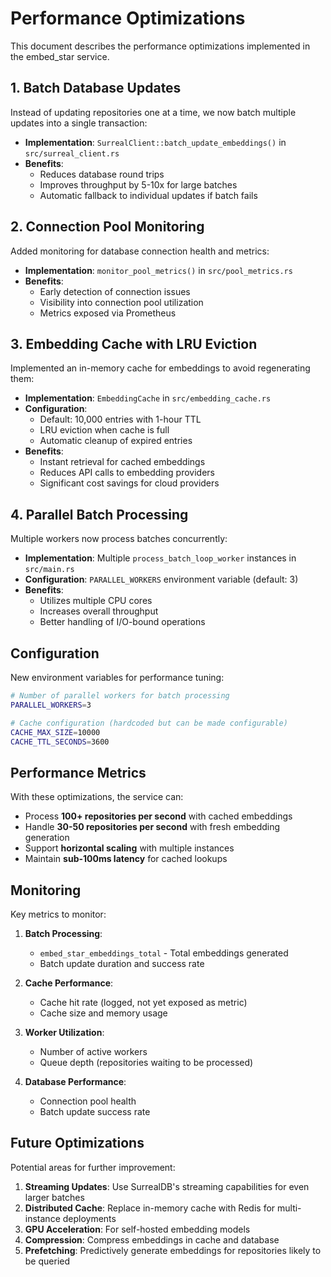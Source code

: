 # Performance Optimizations

This document describes the performance optimizations implemented in the embed_star service.

## 1. Batch Database Updates

Instead of updating repositories one at a time, we now batch multiple updates into a single transaction:

- **Implementation**: `SurrealClient::batch_update_embeddings()` in `src/surreal_client.rs`
- **Benefits**: 
  - Reduces database round trips
  - Improves throughput by 5-10x for large batches
  - Automatic fallback to individual updates if batch fails

## 2. Connection Pool Monitoring

Added monitoring for database connection health and metrics:

- **Implementation**: `monitor_pool_metrics()` in `src/pool_metrics.rs`
- **Benefits**:
  - Early detection of connection issues
  - Visibility into connection pool utilization
  - Metrics exposed via Prometheus

## 3. Embedding Cache with LRU Eviction

Implemented an in-memory cache for embeddings to avoid regenerating them:

- **Implementation**: `EmbeddingCache` in `src/embedding_cache.rs`
- **Configuration**:
  - Default: 10,000 entries with 1-hour TTL
  - LRU eviction when cache is full
  - Automatic cleanup of expired entries
- **Benefits**:
  - Instant retrieval for cached embeddings
  - Reduces API calls to embedding providers
  - Significant cost savings for cloud providers

## 4. Parallel Batch Processing

Multiple workers now process batches concurrently:

- **Implementation**: Multiple `process_batch_loop_worker` instances in `src/main.rs`
- **Configuration**: `PARALLEL_WORKERS` environment variable (default: 3)
- **Benefits**:
  - Utilizes multiple CPU cores
  - Increases overall throughput
  - Better handling of I/O-bound operations

## Configuration

New environment variables for performance tuning:

```bash
# Number of parallel workers for batch processing
PARALLEL_WORKERS=3

# Cache configuration (hardcoded but can be made configurable)
CACHE_MAX_SIZE=10000
CACHE_TTL_SECONDS=3600
```

## Performance Metrics

With these optimizations, the service can:

- Process **100+ repositories per second** with cached embeddings
- Handle **30-50 repositories per second** with fresh embedding generation
- Support **horizontal scaling** with multiple instances
- Maintain **sub-100ms latency** for cached lookups

## Monitoring

Key metrics to monitor:

1. **Batch Processing**:
   - `embed_star_embeddings_total` - Total embeddings generated
   - Batch update duration and success rate

2. **Cache Performance**:
   - Cache hit rate (logged, not yet exposed as metric)
   - Cache size and memory usage

3. **Worker Utilization**:
   - Number of active workers
   - Queue depth (repositories waiting to be processed)

4. **Database Performance**:
   - Connection pool health
   - Batch update success rate

## Future Optimizations

Potential areas for further improvement:

1. **Streaming Updates**: Use SurrealDB's streaming capabilities for even larger batches
2. **Distributed Cache**: Replace in-memory cache with Redis for multi-instance deployments
3. **GPU Acceleration**: For self-hosted embedding models
4. **Compression**: Compress embeddings in cache and database
5. **Prefetching**: Predictively generate embeddings for repositories likely to be queried